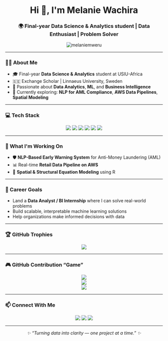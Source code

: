 <h1 align="center">Hi 👋, I'm Melanie Wachira</h1>
<h3 align="center">🌍 Final-year Data Science & Analytics student | Data Enthusiast | Problem Solver</h3>

<p align="center">
  <img src="https://komarev.com/ghpvc/?username=melaniemweru&label=Profile%20views&color=0e75b6&style=flat" alt="melaniemweru" />
</p>

---

### 👩‍💻 About Me
- 🎓 Final-year **Data Science & Analytics** student at USIU-Africa  
- 🇸🇪 Exchange Scholar | Linnaeus University, Sweden  
- 💼 Passionate about **Data Analytics**, **ML**, and **Business Intelligence**  
- 🌱 Currently exploring: **NLP for AML Compliance**, **AWS Data Pipelines**, **Spatial Modeling**

---

### 💻 Tech Stack

<p align="center">
  <img src="https://img.shields.io/badge/-Python-3776AB?style=for-the-badge&logo=python&logoColor=white" />
  <img src="https://img.shields.io/badge/-R-276DC3?style=for-the-badge&logo=r&logoColor=white" />
  <img src="https://img.shields.io/badge/-SQL-4479A1?style=for-the-badge&logo=postgresql&logoColor=white" />
  <img src="https://img.shields.io/badge/-Power%20BI-F2C811?style=for-the-badge&logo=powerbi&logoColor=black" />
  <img src="https://img.shields.io/badge/-Excel-217346?style=for-the-badge&logo=microsoft-excel&logoColor=white" />
  <img src="https://img.shields.io/badge/-GitHub-181717?style=for-the-badge&logo=github&logoColor=white" />
</p>

---

### 🧠 What I'm Working On

- 🛡️ **NLP-Based Early Warning System** for Anti-Money Laundering (AML)  
- 📊 Real-time **Retail Data Pipeline on AWS**  
- 🧭 **Spatial & Structural Equation Modeling** using R  

---

### 🎯 Career Goals

- Land a **Data Analyst / BI Internship** where I can solve real-world problems  
- Build scalable, interpretable machine learning solutions  
- Help organizations make informed decisions with data  

---

### 🏆 GitHub Trophies

<p align="center">
  <img src="https://github-profile-trophy.vercel.app/?username=melaniemweru&theme=algolia&column=7" />
</p>

---

### 🎮 GitHub Contribution “Game”

<p align="center">
  <img src="https://github-readme-streak-stats.herokuapp.com/?user=melaniemweru&theme=tokyonight" />
  <br>
  <img src="https://github-readme-stats.vercel.app/api?username=melaniemweru&show_icons=true&theme=tokyonight&hide_border=false" />
  <br>
  <img src="https://github-readme-stats.vercel.app/api/top-langs/?username=melaniemweru&layout=compact&theme=tokyonight" />
</p>

---

### 📫 Connect With Me

<p align="center">
  <a href="mailto:melaniemwesh@gmail.com"><img src="https://img.shields.io/badge/-Email-D14836?style=for-the-badge&logo=gmail&logoColor=white"/></a>
  <a href="https://linkedin.com/in/melaniemweru"><img src="https://img.shields.io/badge/-LinkedIn-0077B5?style=for-the-badge&logo=linkedin&logoColor=white"/></a>
  <a href="https://github.com/melaniemweru"><img src="https://img.shields.io/badge/-GitHub-black?style=for-the-badge&logo=github&logoColor=white"/></a>
</p>

---

<p align="center"><i>✨ “Turning data into clarity — one project at a time.” ✨</i></p>


